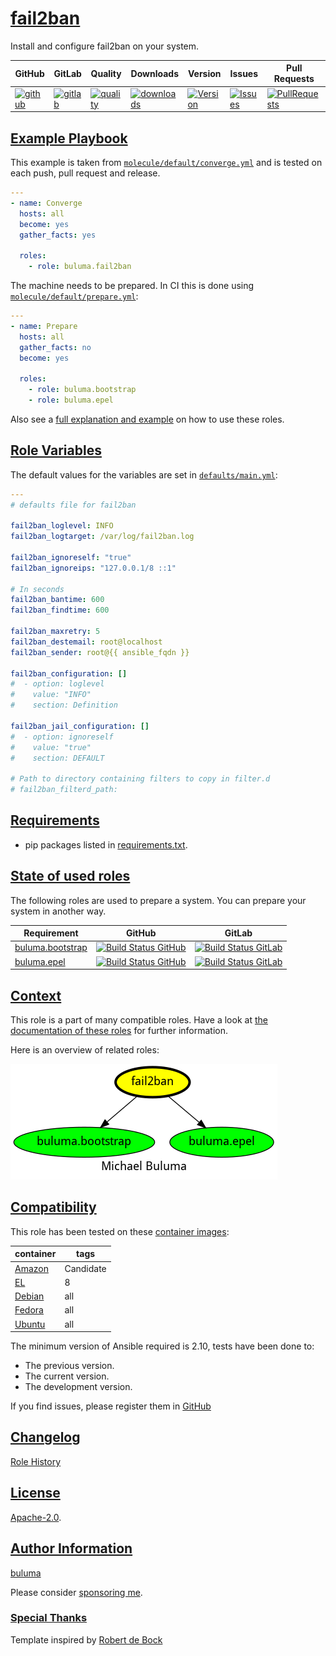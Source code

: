 # [fail2ban](#fail2ban)

Install and configure fail2ban on your system.

|GitHub|GitLab|Quality|Downloads|Version|Issues|Pull Requests|
|------|------|-------|---------|-------|------|-------------|
|[![github](https://github.com/buluma/ansible-role-fail2ban/workflows/Ansible%20Molecule/badge.svg)](https://github.com/buluma/ansible-role-fail2ban/actions)|[![gitlab](https://gitlab.com/shadowwalker/ansible-role-fail2ban/badges/master/pipeline.svg)](https://gitlab.com/shadowwalker/ansible-role-fail2ban)|[![quality](https://img.shields.io/ansible/quality/57895)](https://galaxy.ansible.com/buluma/fail2ban)|[![downloads](https://img.shields.io/ansible/role/d/57895)](https://galaxy.ansible.com/buluma/fail2ban)|[![Version](https://img.shields.io/github/release/buluma/ansible-role-fail2ban.svg)](https://github.com/buluma/ansible-role-fail2ban/releases/)|[![Issues](https://img.shields.io/github/issues/buluma/ansible-role-fail2ban.svg)](https://github.com/buluma/ansible-role-fail2ban/issues/)|[![PullRequests](https://img.shields.io/github/issues-pr-closed-raw/buluma/ansible-role-fail2ban.svg)](https://github.com/buluma/ansible-role-fail2ban/pulls/)|

## [Example Playbook](#example-playbook)

This example is taken from [`molecule/default/converge.yml`](https://github.com/buluma/ansible-role-fail2ban/blob/master/molecule/default/converge.yml) and is tested on each push, pull request and release.

```yaml
---
- name: Converge
  hosts: all
  become: yes
  gather_facts: yes

  roles:
    - role: buluma.fail2ban
```

The machine needs to be prepared. In CI this is done using [`molecule/default/prepare.yml`](https://github.com/buluma/ansible-role-fail2ban/blob/master/molecule/default/prepare.yml):

```yaml
---
- name: Prepare
  hosts: all
  gather_facts: no
  become: yes

  roles:
    - role: buluma.bootstrap
    - role: buluma.epel
```

Also see a [full explanation and example](https://buluma.github.io/how-to-use-these-roles.html) on how to use these roles.

## [Role Variables](#role-variables)

The default values for the variables are set in [`defaults/main.yml`](https://github.com/buluma/ansible-role-fail2ban/blob/master/defaults/main.yml):

```yaml
---
# defaults file for fail2ban

fail2ban_loglevel: INFO
fail2ban_logtarget: /var/log/fail2ban.log

fail2ban_ignoreself: "true"
fail2ban_ignoreips: "127.0.0.1/8 ::1"

# In seconds
fail2ban_bantime: 600
fail2ban_findtime: 600

fail2ban_maxretry: 5
fail2ban_destemail: root@localhost
fail2ban_sender: root@{{ ansible_fqdn }}

fail2ban_configuration: []
#  - option: loglevel
#    value: "INFO"
#    section: Definition

fail2ban_jail_configuration: []
#  - option: ignoreself
#    value: "true"
#    section: DEFAULT

# Path to directory containing filters to copy in filter.d
# fail2ban_filterd_path:
```

## [Requirements](#requirements)

- pip packages listed in [requirements.txt](https://github.com/buluma/ansible-role-fail2ban/blob/master/requirements.txt).

## [State of used roles](#state-of-used-roles)

The following roles are used to prepare a system. You can prepare your system in another way.

| Requirement | GitHub | GitLab |
|-------------|--------|--------|
|[buluma.bootstrap](https://galaxy.ansible.com/buluma/bootstrap)|[![Build Status GitHub](https://github.com/buluma/ansible-role-bootstrap/workflows/Ansible%20Molecule/badge.svg)](https://github.com/buluma/ansible-role-bootstrap/actions)|[![Build Status GitLab](https://gitlab.com/shadowwalker/ansible-role-bootstrap/badges/master/pipeline.svg)](https://gitlab.com/shadowwalker/ansible-role-bootstrap)|
|[buluma.epel](https://galaxy.ansible.com/buluma/epel)|[![Build Status GitHub](https://github.com/buluma/ansible-role-epel/workflows/Ansible%20Molecule/badge.svg)](https://github.com/buluma/ansible-role-epel/actions)|[![Build Status GitLab](https://gitlab.com/shadowwalker/ansible-role-epel/badges/master/pipeline.svg)](https://gitlab.com/shadowwalker/ansible-role-epel)|

## [Context](#context)

This role is a part of many compatible roles. Have a look at [the documentation of these roles](https://buluma.github.io/) for further information.

Here is an overview of related roles:

![dependencies](https://raw.githubusercontent.com/buluma/ansible-role-fail2ban/png/requirements.png "Dependencies")

## [Compatibility](#compatibility)

This role has been tested on these [container images](https://hub.docker.com/u/buluma):

|container|tags|
|---------|----|
|[Amazon](https://hub.docker.com/repository/docker/buluma/amazonlinux/general)|Candidate|
|[EL](https://hub.docker.com/repository/docker/buluma/enterpriselinux/general)|8|
|[Debian](https://hub.docker.com/repository/docker/buluma/debian/general)|all|
|[Fedora](https://hub.docker.com/repository/docker/buluma/fedora/general)|all|
|[Ubuntu](https://hub.docker.com/repository/docker/buluma/ubuntu/general)|all|

The minimum version of Ansible required is 2.10, tests have been done to:

- The previous version.
- The current version.
- The development version.

If you find issues, please register them in [GitHub](https://github.com/buluma/ansible-role-fail2ban/issues)

## [Changelog](#changelog)

[Role History](https://github.com/buluma/ansible-role-fail2ban/blob/master/CHANGELOG.md)

## [License](#license)

[Apache-2.0](https://github.com/buluma/ansible-role-fail2ban/blob/master/LICENSE).

## [Author Information](#author-information)

[buluma](https://buluma.github.io/)

Please consider [sponsoring me](https://github.com/sponsors/buluma).

### [Special Thanks](#special-thanks)

Template inspired by [Robert de Bock](https://github.com/robertdebock)
